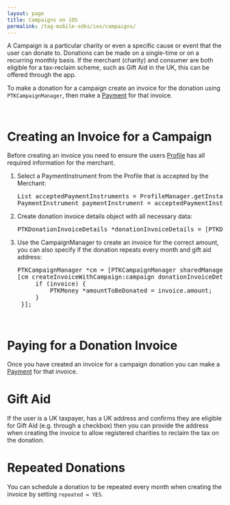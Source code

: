 ```yaml
---
layout: page
title: Campaigns on iOS
permalink: /tag-mobile-sdks/ios/campaigns/
---
```


A Campaign is a particular charity or even a specific cause or event that the user can donate to. Donations can be made on a single-time or on a recurring monthly basis. If the merchant (charity) and consumer are both eligible for a tax-reclaim scheme, such as Gift Aid in the UK, this can be offered through the app.

To make a donation for a campaign create an invoice for the donation using `PTKCampaignManager`, then make a  [Payment]({{site.baseurl}}/tag-mobile-sdks/ios/payments/) for that invoice.

<br />

# Creating an Invoice for a Campaign

Before creating an invoice you need to ensure the users [Profile]({{site.baseurl}}/tag-mobile-sdks/ios/profile/) has all required information for the merchant.

1. Select a PaymentInstrument from the Profile that is accepted by the Merchant:

    <pre>List<PaymentMethodAlias> acceptedPaymentInstruments = ProfileManager.getInstance().getCurrentProfile().getAcceptedPaymentInstruments(merchant);
   PaymentInstrument paymentInstrument = acceptedPaymentInstruments.get(0);</pre>

2. Create donation invoice details object with all necessary data:

	<pre>PTKDonationInvoiceDetails *donationInvoiceDetails = [PTKDonationInvoiceDetails donationInvoiceDetailsWithAmount:amount isRepeated:isRepeated paymentInstrument:paymentInstrument giftAidAddress:giftAidAddress];</pre>

3. Use the CampaignManager to create an invoice for the correct amount, you can also specify if the donation repeats every month and gift aid address:

    <pre>PTKCampaignManager *cm = [PTKCampaignManager sharedManager];
   [cm createInvoiceWithCampaign:campaign donationInvoiceDetails:donationInvoiceDetails completion:^(PTKDonationInvoice *invoice, NSError *error) {
        if (invoice) {
            PTKMoney *amountToBeDonated = invoice.amount;
        }
    }];</pre>

<br />

# Paying for a Donation Invoice

Once you have created an invoice for a campaign donation you can make a [Payment]({{site.baseurl}}/tag-mobile-sdks/ios/payments/) for that invoice.

# Gift Aid

If the user is a UK taxpayer, has a UK address and confirms they are eligible for Gift Aid (e.g. through a checkbox) then you can provide the address when creating the invoice to allow registered charities to reclaim the tax on the donation.

# Repeated Donations

You can schedule a donation to be repeated every month when creating the invoice by setting `repeated = YES`.

